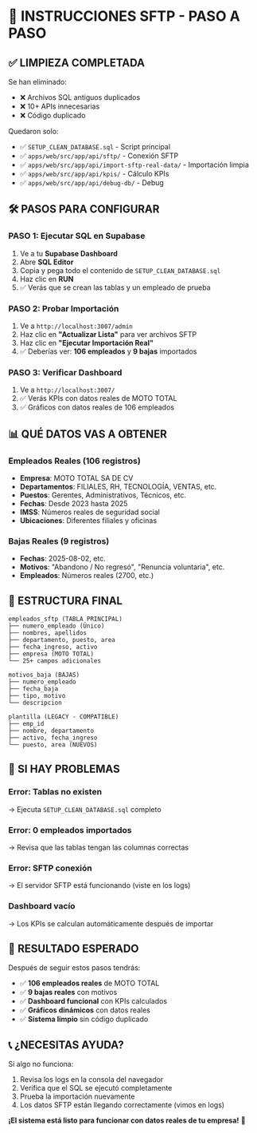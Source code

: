 # 🚀 INSTRUCCIONES SFTP - PASO A PASO

## ✅ **LIMPIEZA COMPLETADA**

Se han eliminado:
- ❌ Archivos SQL antiguos duplicados
- ❌ 10+ APIs innecesarias 
- ❌ Código duplicado

Quedaron solo:
- ✅ `SETUP_CLEAN_DATABASE.sql` - Script principal
- ✅ `apps/web/src/app/api/sftp/` - Conexión SFTP
- ✅ `apps/web/src/app/api/import-sftp-real-data/` - Importación limpia
- ✅ `apps/web/src/app/api/kpis/` - Cálculo KPIs
- ✅ `apps/web/src/app/api/debug-db/` - Debug

## 🛠 **PASOS PARA CONFIGURAR**

### **PASO 1: Ejecutar SQL en Supabase**
1. Ve a tu **Supabase Dashboard**
2. Abre **SQL Editor**
3. Copia y pega todo el contenido de `SETUP_CLEAN_DATABASE.sql`
4. Haz clic en **RUN** 
5. ✅ Verás que se crean las tablas y un empleado de prueba

### **PASO 2: Probar Importación**
1. Ve a `http://localhost:3007/admin`
2. Haz clic en **"Actualizar Lista"** para ver archivos SFTP
3. Haz clic en **"Ejecutar Importación Real"**
4. ✅ Deberías ver: **106 empleados** y **9 bajas** importados

### **PASO 3: Verificar Dashboard**
1. Ve a `http://localhost:3007/`
2. ✅ Verás KPIs con datos reales de MOTO TOTAL
3. ✅ Gráficos con datos reales de 106 empleados

## 📊 **QUÉ DATOS VAS A OBTENER**

### **Empleados Reales (106 registros)**
- **Empresa**: MOTO TOTAL SA DE CV
- **Departamentos**: FILIALES, RH, TECNOLOGÍA, VENTAS, etc.
- **Puestos**: Gerentes, Administrativos, Técnicos, etc.
- **Fechas**: Desde 2023 hasta 2025
- **IMSS**: Números reales de seguridad social
- **Ubicaciones**: Diferentes filiales y oficinas

### **Bajas Reales (9 registros)**
- **Fechas**: 2025-08-02, etc.
- **Motivos**: "Abandono / No regresó", "Renuncia voluntaria", etc.
- **Empleados**: Números reales (2700, etc.)

## 🎯 **ESTRUCTURA FINAL**

```
empleados_sftp (TABLA PRINCIPAL)
├── numero_empleado (Único)
├── nombres, apellidos
├── departamento, puesto, area
├── fecha_ingreso, activo
├── empresa (MOTO TOTAL)
└── 25+ campos adicionales

motivos_baja (BAJAS)
├── numero_empleado
├── fecha_baja
├── tipo, motivo
└── descripcion

plantilla (LEGACY - COMPATIBLE)
├── emp_id
├── nombre, departamento
├── activo, fecha_ingreso
└── puesto, area (NUEVOS)
```

## 🔧 **SI HAY PROBLEMAS**

### **Error: Tablas no existen**
→ Ejecuta `SETUP_CLEAN_DATABASE.sql` completo

### **Error: 0 empleados importados**
→ Revisa que las tablas tengan las columnas correctas

### **Error: SFTP conexión**
→ El servidor SFTP está funcionando (viste en los logs)

### **Dashboard vacío**
→ Los KPIs se calculan automáticamente después de importar

## 🎉 **RESULTADO ESPERADO**

Después de seguir estos pasos tendrás:
- ✅ **106 empleados reales** de MOTO TOTAL
- ✅ **9 bajas reales** con motivos
- ✅ **Dashboard funcional** con KPIs calculados
- ✅ **Gráficos dinámicos** con datos reales
- ✅ **Sistema limpio** sin código duplicado

## 📞 **¿NECESITAS AYUDA?**

Si algo no funciona:
1. Revisa los logs en la consola del navegador
2. Verifica que el SQL se ejecutó completamente
3. Prueba la importación nuevamente
4. Los datos SFTP están llegando correctamente (vimos en logs)

**¡El sistema está listo para funcionar con datos reales de tu empresa!** 🚀
